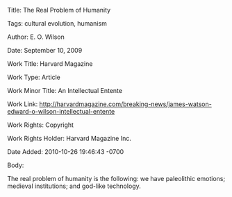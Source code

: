 Title:  The Real Problem of Humanity

Tags:   cultural evolution, humanism

Author: E. O. Wilson

Date:   September 10, 2009

Work Title: Harvard Magazine

Work Type: Article

Work Minor Title: An Intellectual Entente

Work Link: http://harvardmagazine.com/breaking-news/james-watson-edward-o-wilson-intellectual-entente

Work Rights: Copyright

Work Rights Holder: Harvard Magazine Inc.

Date Added: 2010-10-26 19:46:43 -0700

Body: 

The real problem of humanity is the following: we have paleolithic emotions; medieval institutions; and god-like technology.

